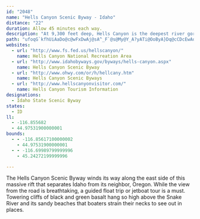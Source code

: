 ```yaml
---
id: "2048"
name: "Hells Canyon Scenic Byway - Idaho"
distance: "22"
duration: Allow 45 minutes each way.
description: "At 9,300 feet deep, Hells Canyon is the deepest river gorge in North America. The views from the roadway above these towering canyon walls, and from below on the winding Snake River, defy imagination."
path: "ufoqG`kfhUiAaDo@c@wFxDwAj@sA^_F`@s@My@Y_A?yATi@OoByA}Dq@cCDcEwAoHsA_A[}BsAyHmFwBcA_CiC_@SwB]wFsDaKwKyBcBwHaEcCMiEeAm@_@yBsCiCyBmAq@_Co@sDyBi@QgCAyDcAeJgAiPPoFl@cKX[PuA~Ai@`@sBv@cAHeAa@kCqCyCgAyDg@sBGcD]o@X}@`A}E~A[VaA`Bu@j@y@D{GMa@LYXiAlBm@b@e@F_CQgE^_@Es@a@cAwB_@g@cBsAoB_CwCuAyDcDiAg@oBWwDmAoBOmA]_Ag@_BmBiAkBqEgMiA{HOgDoAyFmByDgAoD{AeCmAgDyBaEiB_FoAeCy@sBiCoIgEyKiDiEaE}DkBcAqBeB_CyA}@e@_Cy@]_@Y_AMkAGuBSyAqAsDwBkEy@mAyAoAcD_BqDeEiCmDk@{@}AgEiD_E}CsFuH}PiAsBk@y@cCoBm@wA{B_DqAmCu@kAoBmFu@eA}AkAKs@G_BOi@_@Y_B]s@[sE}EY{@OwAOg@o@s@iA_AgBmCeAaAmA}AWQ_Fy@uB{@o@Q{CUk@c@qAuAkBQc@a@i@y@oBkAsAcAe@o@eAeC}AaBmSgN{B_AuBe@cAg@sC_CeBgAsAeBcBm@_@YmGmH_AsBsAyDs@_BoAkB_BiA_EeA_EKe@QsB{Ao@Sy@CmGv@y@j@sAnBuBdAeCJuB^i@E_Be@cDPwCSgIr@sBIiAHo@EyBs@}@K}CJsF`@qLg@mCDiAQ_Aa@gBeC{DyDwAm@qFeDuAuAaGkE_BmBcB_Cy@e@s@Ku@[}BmBaEs@uDeDmC{Aw@w@sByDkCmDSq@_@gEsAoCmAgFaBeCcAyD_AaC}C_M}@kGeBeHOaDWkCGsDIe@cBiCkB}Ag@aA_AgDsAmCEqAJsAUgAsB_FcCyCo@m@sA}@]AwARg@Ao@e@sDkEy@[cEk@}DmAmDgCYu@UoESkASa@i@k@_Cs@[Wc@o@}DyNUa@mBeBiAaEc@k@uCmB_IoMuBmCcBeB}DyCoAs@gG_CkI_BgDmAaBeAqDuCcEgBmCmCyCuAmCwCUKyACy@O_@k@cAyBsEuFmBeBe@k@sCiFs@w@kH{EuCmAmEk@cA?}BR_Cl@c@BUIcBsAy@MiAJyA`AeADqBWqBi@oAk@aBgBiC}@cBUsBIgCj@i@?uBm@w@KaDDoFSoAs@UCsAX_AK]OsB}C[Y}BgBmCaBiDkDw@YoByAuBkAiAgA]Sk@KmBVUC}BuBw@We@BmBr@eCl@i@@wF[sBLeAEy@Pi@?cFk@sCj@aFrAy@Di@]e@COBs@jAe@\\y@C}@_@}APe@M_AyAI_@HkAEm@_@e@YKmAE[JmA~@o@EcAeAiA{By@e@yF_BsCSm@[iDqDiCuB]q@UgBOc@i@_@mCa@mC?kBm@iC_BaB_@cECiB[_@JsAfAy@@yBa@sAgAiBc@i@GuBF{BGoCy@iBP]IuAeAmCCcD}@gI{AgDkBeAYaC]eDiBcBwAqB_AsBoBwAYsAcAs@y@I_@CcBGe@SY_@QwEAu@UmAPmBWe@_@o@mA[OaDe@wB_AqJmBqAOsBaAc@JiAt@YHq@CkBa@{@?gDpAwBtAoCA_CW_BPw@Ry@Ji@XoALyAKcCa@SDu@tAUJS@u@g@mBj@_Ad@mBXmGCiCu@kBFoBVe@y@UyBwBmCe@]uMsCcDuAqG_EmEgAcFwCmCO_DeA{@KeDPi@OoB_AsBi@mBFy@PmACsBaA{@QiC~@}CVmB`@e@AgD}A_FaAwBZUCe@iASMYAo@Ny@v@_@Im@[eBsBs@mAy@_@yAQwEEmAHeAZe@r@iAdC"
websites:
  - url: "http://www.fs.fed.us/hellscanyon/"
    name: Hells Canyon National Recreation Area
  - url: "http://www.idahobyways.gov/byways/hells-canyon.aspx"
    name: Hells Canyon Scenic Byway
  - url: "http://www.ohwy.com/or/h/hellcany.htm"
    name: Hells Canyon Scenic Byways
  - url: "http://www.hellscanyonvisitor.com/"
    name: Hells Canyon Tourism Information
designations:
  - Idaho State Scenic Byway
states:
  - ID
ll:
  - -116.855682
  - 44.97531900000001
bounds:
  - - -116.85617100000002
    - 44.97531900000001
  - - -116.69989799999996
    - 45.24272199999996

---
```


The Hells Canyon Scenic Byway winds its way along the east side
of this massive rift that separates Idaho from its neighbor,
Oregon. While the view from the road is breathtaking, a guided
float trip or jetboat tour is a must. Towering cliffs of black and green basalt hang so high above the Snake River and its sandy
beaches that boaters strain their necks to see out in places.

